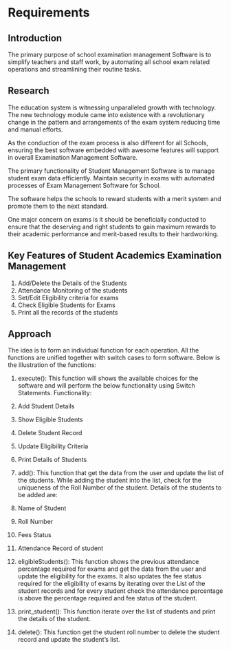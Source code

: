 # Requirements 
 ## Introduction
 The primary purpose of school examination management Software is to simplify teachers and staff work, by automating all school exam related operations and streamlining their routine tasks.

## Research 
The education system is witnessing unparalleled growth with technology. The new technology module came into existence with a revolutionary change in the pattern and arrangements of the exam system reducing time and manual efforts.

As the conduction of the exam process is also different for all Schools, ensuring the best software embedded with awesome features will support in overall Examination Management Software.

The primary functionality of Student Management Software is to manage student exam data efficiently. Maintain security in exams with automated processes of Exam Management Software for School.

The software helps the schools to reward students with a merit system and promote them to the next standard.

One major concern on exams is it should be beneficially conducted to ensure that the deserving and right students to gain maximum rewards to their academic performance and merit-based results to their hardworking.

## Key Features of Student Academics Examination Management
1. Add/Delete the Details of the Students
2. Attendance Monitoring of the students
3. Set/Edit Eligibility criteria for exams
4. Check Eligible Students for Exams
5. Print all the records of the students

## Approach 
The idea is to form an individual function for each operation. All the functions are unified together with switch cases to form software. Below is the illustration of the functions:
1. execute(): This function will shows the available choices for the software and will perform the below functionality using Switch Statements.
Functionality:
 1. Add Student Details
 2. Show Eligible Students
 3. Delete Student Record
 4. Update Eligibility Criteria
 5. Print Details of Students

2. add(): This function that get the data from the user and update the list of the students. While adding the student into the list, check for the uniqueness of the Roll Number of the student. Details of the students to be added are:
 1. Name of Student
 2. Roll Number
 3. Fees Status
 4. Attendance Record of student

3. eligibleStudents(): This function shows the previous attendance percentage required for exams and get the data from the user and update the eligibility for the exams. It also updates the fee status required for the eligibility of exams by iterating over the List of the student records and for every student check the attendance percentage is above the percentage required and fee status of the student.

4. print_student(): This function iterate over the list of students and print the details of the student.

5. delete(): This function get the student roll number to delete the student record and update the student’s list.
